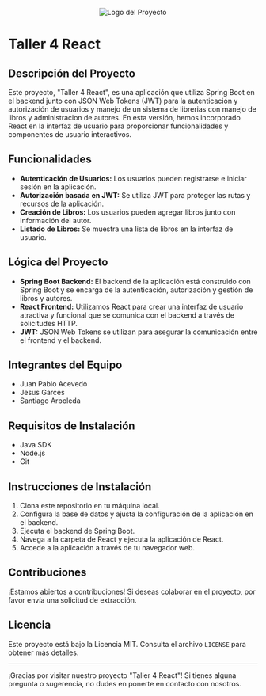 <p align="center">
  <img src="https://www.icesi.edu.co/consejo-estudiantil/images/2021/09/09/logo-icesi-blanco.png" alt="Logo del Proyecto">
</p>

# Taller 4 React

## Descripción del Proyecto

Este proyecto, "Taller 4 React", es una aplicación que utiliza Spring Boot en el backend junto con JSON Web Tokens (JWT) para la autenticación y autorización de usuarios y manejo de un sistema de librerias con manejo de libros y administracion de autores. En esta versión, hemos incorporado React en la interfaz de usuario para proporcionar funcionalidades y componentes de usuario interactivos.

## Funcionalidades

- **Autenticación de Usuarios:** Los usuarios pueden registrarse e iniciar sesión en la aplicación.
- **Autorización basada en JWT:** Se utiliza JWT para proteger las rutas y recursos de la aplicación.
- **Creación de Libros:** Los usuarios pueden agregar libros junto con información del autor.
- **Listado de Libros:** Se muestra una lista de libros en la interfaz de usuario.

## Lógica del Proyecto

- **Spring Boot Backend:** El backend de la aplicación está construido con Spring Boot y se encarga de la autenticación, autorización y gestión de libros y autores.
- **React Frontend:** Utilizamos React para crear una interfaz de usuario atractiva y funcional que se comunica con el backend a través de solicitudes HTTP.
- **JWT:** JSON Web Tokens se utilizan para asegurar la comunicación entre el frontend y el backend.

## Integrantes del Equipo

- Juan Pablo Acevedo
- Jesus Garces
- Santiago Arboleda

## Requisitos de Instalación

- Java SDK
- Node.js
- Git

## Instrucciones de Instalación

1. Clona este repositorio en tu máquina local.
2. Configura la base de datos y ajusta la configuración de la aplicación en el backend.
3. Ejecuta el backend de Spring Boot.
4. Navega a la carpeta de React y ejecuta la aplicación de React.
5. Accede a la aplicación a través de tu navegador web.

## Contribuciones

¡Estamos abiertos a contribuciones! Si deseas colaborar en el proyecto, por favor envía una solicitud de extracción.

## Licencia

Este proyecto está bajo la Licencia MIT. Consulta el archivo `LICENSE` para obtener más detalles.

---

¡Gracias por visitar nuestro proyecto "Taller 4 React"! Si tienes alguna pregunta o sugerencia, no dudes en ponerte en contacto con nosotros.
